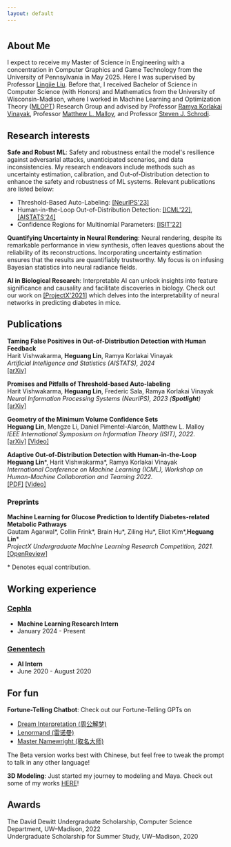 ```yaml
---
layout: default
---
```

<h1>  </h1>

## About Me 

I expect to receive my Master of Science in Engineering with a concentration in Computer Graphics and Game Technology from the University of Pennsylvania in May 2025.  Here I was supervised by Professor [Lingjie Liu](https://lingjie0206.github.io/). Before that, I received Bachelor of Science in Computer Science (with Honors) and Mathematics from the University of Wisconsin-Madison, where I worked in Machine Learning and Optimization Theory ([MLOPT](https://mlopt.ece.wisc.edu/)) Research Group and advised by Professor [Ramya Korlakai Vinayak](https://ramyakv.github.io/), Professor [Matthew L. Malloy](https://www.mattmalloy.org/), and Professor [Steven J. Schrodi](https://genetics.wisc.edu/staff/schrodi-steven/). 

## Research interests ##

**Safe and Robust ML**: Safety and robustness entail the model's resilience against adversarial attacks, unanticipated scenarios, and data inconsistencies. My research endeavors include methods such as uncertainty estimation, calibration, and Out-of-Distribution detection to enhance the safety and robustness of ML systems. Relevant publications are listed below:


* Threshold-Based Auto-Labeling: [[NeurIPS'23]](https://arxiv.org/abs/2211.12620)
* Human-in-the-Loop Out-of-Distribution Detection: [[ICML'22]](https://drive.google.com/file/d/15HKqge8mfjgapdw6knGMEMEDflsKHlvP/view), [[AISTATS'24]](https://ramyakv.github.io/OOD_FPR_Guarantee_2024.pdf)
* Confidence Regions for Multinomial Parameters: [[ISIT'22]](https://arxiv.org/abs/2202.08180?context=math.IT)

**Quantifying Uncertainty in Neural Rendering**:
Neural rendering, despite its remarkable performance in view synthesis, often leaves questions about the reliability of its reconstructions. Incorporating uncertainty estimation ensures that the results are quantifiably trustworthy. My focus is on infusing Bayesian statistics into neural radiance fields.

**AI in Biological Research**:
Interpretable AI can unlock insights into feature significance and causality and facilitate discoveries in biology. Check out our work on <a href="https://openreview.net/forum?id=HObGjRkXOAY&noteId=rx-xx8Wpak9">[ProjectX'2021]</a> which delves into the interpretability of neural networks in predicting diabetes in mice. 

##  Publications 

<p>
<b>Taming False Positives in Out-of-Distribution Detection with Human Feedback</b> 
<br>Harit Vishwakarma, <b>Heguang Lin</b>, Ramya Korlakai Vinayak
<br><i>Artificial Intelligence and Statistics (AISTATS), 2024</i>
<br><a href="https://arxiv.org/abs/2404.16954">[arXiv]</a>
</p>

<p>
<b>Promises and Pitfalls of Threshold-based Auto-labeling</b> 
<br>Harit Vishwakarma, <b>Heguang Lin</b>, Frederic Sala, Ramya Korlakai Vinayak
<br><i>Neural Information Processing Systems (NeurIPS), 2023 (<b>Spotlight</b>)</i>
<br><a href="https://arxiv.org/abs/2211.12620">[arXiv]</a>
</p>

<p>
<b>Geometry of the Minimum Volume Confidence Sets</b> 
<br><b>Heguang Lin</b>, Mengze Li, Daniel Pimentel-Alarcón, Matthew L. Malloy
<br><i>IEEE International Symposium on Information Theory (ISIT), 2022.</i>
<br><a href="https://arxiv.org/abs/2202.08180?context=math.IT">[arXiv]</a> <a href="https://youtu.be/36zeC3vFENQ">[Video]</a> 
</p>
 
<p>
<b>Adaptive Out-of-Distribution Detection with Human-in-the-Loop</b> 
<br><b>Heguang Lin</b>*, Harit Vishwakarma*, Ramya Korlakai Vinayak
<br><i>International Conference on Machine Learning (ICML), Workshop on Human-Machine Collaboration and Teaming 2022.</i>
<br><a href="https://drive.google.com/file/d/15HKqge8mfjgapdw6knGMEMEDflsKHlvP/view">[PDF]</a>  <a href="https://slideslive.com/38986427">[Video]</a>
</p>

### Preprints

<p>
<b>Machine Learning for Glucose Prediction to Identify Diabetes-related Metabolic Pathways</b> 
<br>Gautam Agarwal*, Collin Frink*, Brain Hu*, Ziling Hu*, Eliot Kim*,<b>Heguang Lin</b>*
<br><i>ProjectX Undergraduate Machine Learning Research Competition, 2021.</i>
<br><a href="https://openreview.net/forum?id=HObGjRkXOAY&noteId=rx-xx8Wpak9">[OpenReview]</a>  
</p>

\* Denotes equal contribution.

## Working experience

###  [Cephla](https://cephla.com/)
 - **Machine Learning Research Intern**
 - January 2024 - Present

### [Genentech](https://www.gene.com/)
 - **AI Intern**
 - June 2020 - August 2020

## For fun

**Fortune-Telling Chatbot**: Check out our Fortune-Telling GPTs on 
- [Dream Interpretation (周公解梦)](https://chat.openai.com/g/g-CKYVv6eab-mirroraizhou-gong-jie-meng)
- [Lenormand (雷诺曼)](https://chat.openai.com/g/g-vGHlnp5DB-mirrorailei-nuo-man)
- [Master Namewright (取名大师)](https://chat.openai.com/g/g-f3YlXs9IS-mirroraiqu-ming-da-shi)
  
The Beta version works best with Chinese, but feel free to tweak the prompt to talk in any other language!

**3D Modeling**: Just started my journey to modeling and Maya. Check out some of my works [HERE](./another-page.html)!

## Awards
<p>
The David Dewitt Undergraduate Scholarship, Computer Science Department, UW–Madison, 2022
<br>Undergraduate Scholarship for Summer Study, UW–Madison, 2020
</p>
